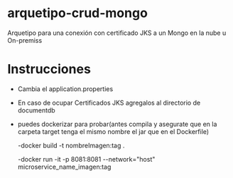 # arquetipo-crud-mongo
Arquetipo para una conexión con certificado JKS a un Mongo en la nube u On-premiss

# Instrucciones

- Cambia el application.properties
- En caso de ocupar Certificados JKS agregalos al directorio de documentdb
- puedes dockerizar para probar(antes compila y asegurate que en la carpeta target tenga el mismo nombre el jar que en el Dockerfile)

    -docker build -t nombreImagen:tag .
    
    -docker run -it -p 8081:8081 --network="host"  microservice_name_imagen:tag
